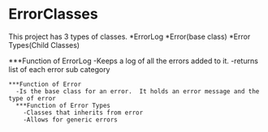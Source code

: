 # ErrorClasses

This project has 3 types of classes.
  *ErrorLog
  *Error(base class)
  *Error Types(Child Classes)
  
  ***Function of ErrorLog
    -Keeps a log of all the errors added to it.
    -returns list of each error sub category
    
    ***Function of Error
      -Is the base class for an error.  It holds an error message and the type of error
      ***Function of Error Types
        -Classes that inherits from error
        -Allows for generic errors
